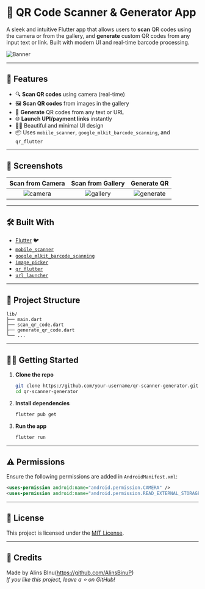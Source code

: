 # 📱 QR Code Scanner & Generator App

A sleek and intuitive Flutter app that allows users to **scan** QR codes using the camera or from the gallery, and **generate** custom QR codes from any input text or link. Built with modern UI and real-time barcode processing.

![Banner](assets/banner.png) <!-- Optional: Add an actual screenshot path -->

---

## 🚀 Features

- 🔍 **Scan QR codes** using camera (real-time)
- 🖼️ **Scan QR codes** from images in the gallery
- 🧾 **Generate** QR codes from any text or URL
- 🌐 **Launch UPI/payment links** instantly
- 🧑‍🎨 Beautiful and minimal UI design
- 📦 Uses `mobile_scanner`, `google_mlkit_barcode_scanning`, and `qr_flutter`

---

## 📸 Screenshots

| Scan from Camera | Scan from Gallery | Generate QR |
|:--:|:--:|:--:|
| ![camera](assets/camera.png) | ![gallery](assets/gallery.png) | ![generate](assets/generate.png) |

---

## 🛠️ Built With

- [Flutter](https://flutter.dev/) 🐦
- [`mobile_scanner`](https://pub.dev/packages/mobile_scanner)
- [`google_mlkit_barcode_scanning`](https://pub.dev/packages/google_mlkit_barcode_scanning)
- [`image_picker`](https://pub.dev/packages/image_picker)
- [`qr_flutter`](https://pub.dev/packages/qr_flutter)
- [`url_launcher`](https://pub.dev/packages/url_launcher)

---

## 📂 Project Structure

```
lib/
├── main.dart
├── scan_qr_code.dart
├── generate_qr_code.dart
└── ...
```

---

## 🧑‍💻 Getting Started

1. **Clone the repo**
   ```bash
   git clone https://github.com/your-username/qr-scanner-generator.git
   cd qr-scanner-generator
   ```

2. **Install dependencies**
   ```bash
   flutter pub get
   ```

3. **Run the app**
   ```bash
   flutter run
   ```

---

## ⚠️ Permissions

Ensure the following permissions are added in `AndroidManifest.xml`:

```xml
<uses-permission android:name="android.permission.CAMERA" />
<uses-permission android:name="android.permission.READ_EXTERNAL_STORAGE" />
```

---

## 📄 License

This project is licensed under the [MIT License](LICENSE).

---

## 🙌 Credits

Made by Alins BInu(https://github.com/AlinsBinuP)  
*If you like this project, leave a ⭐ on GitHub!*

